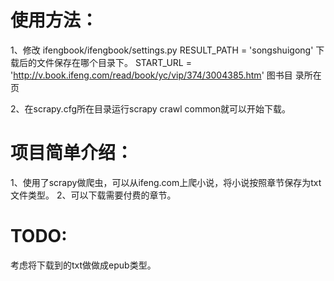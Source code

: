 使用方法：
========
1、修改 ifengbook/ifengbook/settings.py
RESULT_PATH = 'songshuigong'  下载后的文件保存在哪个目录下。
START_URL = 'http://v.book.ifeng.com/read/book/yc/vip/374/3004385.htm'  图书目
录所在页

2、在scrapy.cfg所在目录运行scrapy crawl common就可以开始下载。


项目简单介绍：
============
1、使用了scrapy做爬虫，可以从ifeng.com上爬小说，将小说按照章节保存为txt文件类型。
2、可以下载需要付费的章节。


TODO:
=====
考虑将下载到的txt做做成epub类型。
